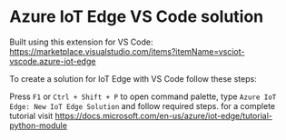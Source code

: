 # Azure IoT Edge VS Code solution
Built using this extension for VS Code: https://marketplace.visualstudio.com/items?itemName=vsciot-vscode.azure-iot-edge

To create a solution for IoT Edge with VS Code follow these steps:

Press `F1` or `Ctrl + Shift + P` to open command palette, type `Azure IoT Edge: New IoT Edge Solution` and follow required steps.
for a complete tutorial visit https://docs.microsoft.com/en-us/azure/iot-edge/tutorial-python-module